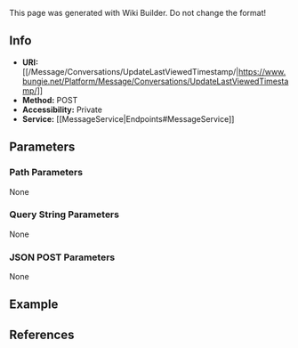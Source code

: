 <span class="wiki-builder">This page was generated with Wiki Builder. Do not change the format!</span>

## Info

* **URI:** [[/Message/Conversations/UpdateLastViewedTimestamp/|https://www.bungie.net/Platform/Message/Conversations/UpdateLastViewedTimestamp/]]
* **Method:** POST
* **Accessibility:** Private
* **Service:** [[MessageService|Endpoints#MessageService]]

## Parameters
### Path Parameters
None

### Query String Parameters
None

### JSON POST Parameters
None

## Example


## References
